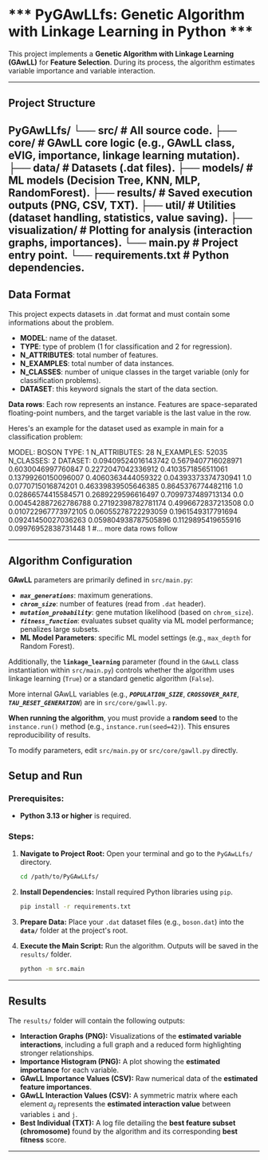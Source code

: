 # *** PyGAwLLfs: Genetic Algorithm with Linkage Learning in Python ***

This project implements a **Genetic Algorithm with Linkage Learning (GAwLL)** for **Feature Selection**. During its process, the algorithm estimates variable importance and variable interaction.

---

## **Project Structure**

PyGAwLLfs/
└── src/               # All source code.
├── core/              # GAwLL core logic (e.g., GAwLL class, eVIG, importance, linkage learning mutation).
├── data/              # Datasets (.dat files).
├── models/            # ML models (Decision Tree, KNN, MLP, RandomForest).
├── results/           # Saved execution outputs (PNG, CSV, TXT).
├── util/              # Utilities (dataset handling, statistics, value saving).
├── visualization/     # Plotting for analysis (interaction graphs, importances).
└── main.py            # Project entry point.
└── requirements.txt   # Python dependencies.
---
## **Data Format**

This project expects datasets in .dat format and must contain some informations about the problem. 
* **MODEL**: name of the dataset. 
* **TYPE**: type of problem (1 for classification and 2 for regression).
* **N_ATTRIBUTES**: total number of features.
* **N_EXAMPLES**: total number of data instances.
* **N_CLASSES**: number of unique classes in the target variable (only for classification problems).
* **DATASET**: this keyword signals the start of the data section.

**Data rows**: Each row represents an instance. Features are space-separated floating-point numbers, and the target variable is the last value in the row.

Heres's an example for the dataset used as example in main for a classification problem:

MODEL: BOSON
TYPE: 1
N_ATTRIBUTES: 28
N_EXAMPLES: 52035
N_CLASSES: 2
DATASET:
0.09409524016143742 0.5679407716028971 0.6030046997760847 0.2272047042336912 0.4103571856511061 0.13799260150096007 0.4060363444059322 0.04393373374730941 1.0 0.0770715016874201 0.46339839505646385 0.8645376774482116 1.0 0.02866574415584571 0.2689229596616497 0.7099737489713134 0.0 0.004542887262786788 0.27192398782781174 0.4996672837213508 0.0 0.010722967773972105 0.06055278722293059 0.1961549317791694 0.09241450027036263 0.059804938787505896 0.1129895419655916 0.09976952838731448 1
#... more data rows follow

---

## **Algorithm Configuration**

**GAwLL** parameters are primarily defined in `src/main.py`:

* ***`max_generations`***: maximum generations.
* ***`chrom_size`***: number of features (read from `.dat` header).
* ***`mutation_probability`***: gene mutation likelihood (based on `chrom_size`).
* ***`fitness_function`***: evaluates subset quality via ML model performance; penalizes large subsets.
* **ML Model Parameters**: specific ML model settings (e.g., `max_depth` for Random Forest).

Additionally, the **`linkage_learning`** parameter (found in the `GAwLL` class instantiation within `src/main.py`) controls whether the algorithm uses linkage learning (`True`) or a standard genetic algorithm (`False`).

More internal GAwLL variables (e.g., ***`POPULATION_SIZE`***, ***`CROSSOVER_RATE`***, ***`TAU_RESET_GENERATION`***) are in `src/core/gawll.py`.

**When running the algorithm**, you must provide a **random seed** to the `instance.run()` method (e.g., `instance.run(seed=42)`). This ensures reproducibility of results.

To modify parameters, edit `src/main.py` or `src/core/gawll.py` directly.

## **Setup and Run**

### **Prerequisites:**
* **Python 3.13 or higher** is required.

### **Steps:**

1.  **Navigate to Project Root:**
    Open your terminal and go to the `PyGAwLLfs/` directory.
    ```bash
    cd /path/to/PyGAwLLfs/
    ```

2.  **Install Dependencies:**
    Install required Python libraries using `pip`.
    ```bash
    pip install -r requirements.txt
    ```

3.  **Prepare Data:**
    Place your `.dat` dataset files (e.g., `boson.dat`) into the **`data/`** folder at the project's root.

4.  **Execute the Main Script:**
    Run the algorithm. Outputs will be saved in the `results/` folder.
    ```bash
    python -m src.main
    ```

---

## **Results**

The `results/` folder will contain the following outputs:

* **Interaction Graphs (PNG):** Visualizations of the **estimated variable interactions**, including a full graph and a reduced form highlighting stronger relationships.
* **Importance Histogram (PNG):** A plot showing the **estimated importance** for each variable.
* **GAwLL Importance Values (CSV):** Raw numerical data of the **estimated feature importances**.
* **GAwLL Interaction Values (CSV):** A symmetric matrix where each element $a_{ij}$ represents the **estimated interaction value** between variables `i` and `j`.
* **Best Individual (TXT):** A log file detailing the **best feature subset (chromosome)** found by the algorithm and its corresponding **best fitness** score.

---			 